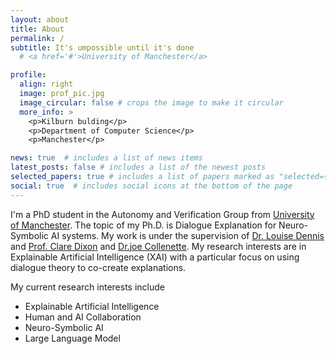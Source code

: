 ```yaml
---
layout: about
title: About
permalink: /
subtitle: It's umpossible until it's done
  # <a href='#'>University of Manchester</a>

profile:
  align: right
  image: prof_pic.jpg
  image_circular: false # crops the image to make it circular
  more_info: >
    <p>Kilburn bulding</p>
    <p>Department of Computer Science</p>
    <p>Manchester</p>

news: true  # includes a list of news items
latest_posts: false # includes a list of the newest posts
selected_papers: true # includes a list of papers marked as "selected={true}"
social: true  # includes social icons at the bottom of the page
---
```


I'm a PhD student in the Autonomy and Verification Group from [University of Manchester](https://www.manchester.ac.uk/). The topic of my Ph.D. is Dialogue Explanation for Neuro-Symbolic AI systems. My work is under the supervision of [Dr. Louise Dennis](https://personalpages.manchester.ac.uk/staff/louise.dennis/) and [Prof. Clare Dixon](https://personalpages.manchester.ac.uk/staff/clare.dixon/) and [Dr.joe Collenette](https://joecol.github.io/). My research interests are in Explainable Artificial Intelligence (XAI) with a particular focus on using dialogue theory to co-create explanations.

My current research interests include

- Explainable Artificial Intelligence
- Human and AI Collaboration
- Neuro-Symbolic AI
- Large Language Model
<!-- rite your biography here. Tell the world about yourself. Link to your favorite [subreddit](http://reddit.com). You can put a picture in, too. The code is already in, just name your picture `prof_pic.jpg` and put it in the `img/` folder. -->

<!-- Put your address / P.O. box / other info right below your picture. You can also disable any of these elements by editing `profile` property of the YAML header of your `_pages/about.md`. Edit `_bibliography/papers.bib` and Jekyll will render your [publications page](/al-folio/publications/) automatically.

Link to your social media connections, too. This theme is set up to use [Font Awesome icons](http://fortawesome.github.io/Font-Awesome/) and [Academicons](https://jpswalsh.github.io/academicons/), like the ones below. Add your Facebook, Twitter, LinkedIn, Google Scholar, or just disable all of them. -->